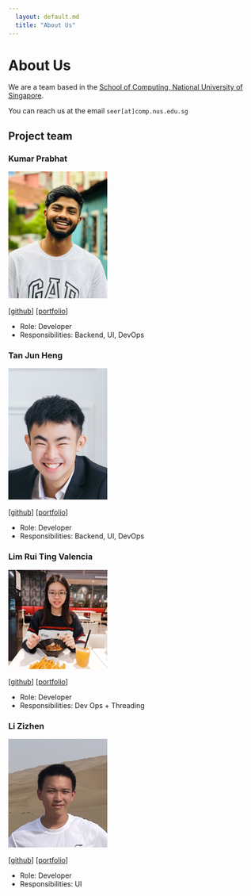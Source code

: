 ```yaml
---
  layout: default.md
  title: "About Us"
---
```


# About Us

We are a team based in the [School of Computing, National University of Singapore](http://www.comp.nus.edu.sg).

You can reach us at the email `seer[at]comp.nus.edu.sg`

## Project team

### Kumar Prabhat

<img src="images/dedsecrattle.png" width="200px">

[[github](http://github.com/dedsecrattle)]
[[portfolio](http://theprabhat.me)]

* Role: Developer
* Responsibilities: Backend, UI, DevOps

### Tan Jun Heng

<img src="images/austintjh19.png" width="200px">

[[github](http://github.com/Austintjh19)] [[portfolio](https://austintanjunheng.netlify.app/)]

* Role: Developer
* Responsibilities: Backend, UI, DevOps

### Lim Rui Ting Valencia

<img src="images/valencialim.jpeg" width="200px">

[[github](http://github.com/ValenciaLim)]
[[portfolio](https://valencialim.github.io/)]

* Role: Developer
* Responsibilities: Dev Ops + Threading

### Li Zizhen

<img src="images/li_zizhen.png" width="200px">

[[github](https://github.com/Li-Zizhen)]
[[portfolio](team/johndoe.md)]

* Role: Developer
* Responsibilities: UI
